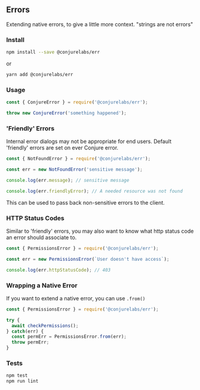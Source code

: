 ## Errors

Extending native errors, to give a little more context. "strings are not errors"

### Install

```sh
npm install --save @conjurelabs/err
```

or

```sh
yarn add @conjurelabs/err
```

### Usage

```js
const { ConjureError } = require('@conjurelabs/err');

throw new ConjureError('something happened');
```

### 'Friendly' Errors

Internal error dialogs may not be appropriate for end users. Default 'friendly' errors are set on ever Conjure error.

```js
const { NotFoundError } = require('@conjurelabs/err');

const err = new NotFoundError('sensitive message');

console.log(err.message); // sensitive message

console.log(err.friendlyError); // A needed resource was not found
```

This can be used to pass back non-sensitive errors to the client.

### HTTP Status Codes

Similar to 'friendly' errors, you may also want to know what http status code an error should associate to.

```js
const { PermissionsError } = require('@conjurelabs/err');

const err = new PermissionsError(`User doesn't have access`);

console.log(err.httpStatusCode); // 403
```

### Wrapping a Native Error

If you want to extend a native error, you can use `.from()`

```js
const { PermissionsError } = require('@conjurelabs/err');

try {
  await checkPermissions();
} catch(err) {
  const permErr = PermissionsError.from(err);
  throw permErr;
}
```

### Tests

```sh
npm test
npm run lint
```

